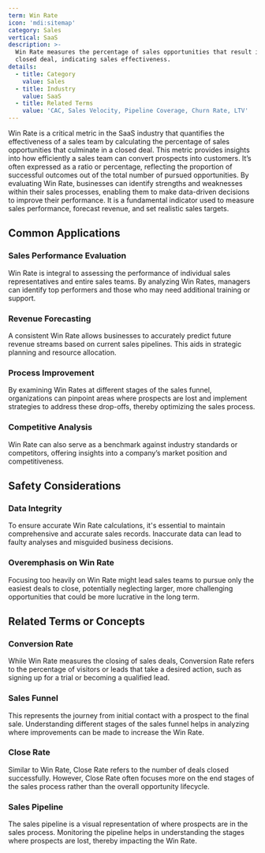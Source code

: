 ```yaml
---
term: Win Rate
icon: 'mdi:sitemap'
category: Sales
vertical: SaaS
description: >-
  Win Rate measures the percentage of sales opportunities that result in a
  closed deal, indicating sales effectiveness.
details:
  - title: Category
    value: Sales
  - title: Industry
    value: SaaS
  - title: Related Terms
    value: 'CAC, Sales Velocity, Pipeline Coverage, Churn Rate, LTV'
---
```

Win Rate is a critical metric in the SaaS industry that quantifies the effectiveness of a sales team by calculating the percentage of sales opportunities that culminate in a closed deal. This metric provides insights into how efficiently a sales team can convert prospects into customers. It’s often expressed as a ratio or percentage, reflecting the proportion of successful outcomes out of the total number of pursued opportunities. By evaluating Win Rate, businesses can identify strengths and weaknesses within their sales processes, enabling them to make data-driven decisions to improve their performance. It is a fundamental indicator used to measure sales performance, forecast revenue, and set realistic sales targets.

## Common Applications

### Sales Performance Evaluation
Win Rate is integral to assessing the performance of individual sales representatives and entire sales teams. By analyzing Win Rates, managers can identify top performers and those who may need additional training or support.

### Revenue Forecasting
A consistent Win Rate allows businesses to accurately predict future revenue streams based on current sales pipelines. This aids in strategic planning and resource allocation.

### Process Improvement
By examining Win Rates at different stages of the sales funnel, organizations can pinpoint areas where prospects are lost and implement strategies to address these drop-offs, thereby optimizing the sales process.

### Competitive Analysis
Win Rate can also serve as a benchmark against industry standards or competitors, offering insights into a company’s market position and competitiveness.

## Safety Considerations

### Data Integrity
To ensure accurate Win Rate calculations, it's essential to maintain comprehensive and accurate sales records. Inaccurate data can lead to faulty analyses and misguided business decisions.

### Overemphasis on Win Rate
Focusing too heavily on Win Rate might lead sales teams to pursue only the easiest deals to close, potentially neglecting larger, more challenging opportunities that could be more lucrative in the long term.

## Related Terms or Concepts

### Conversion Rate
While Win Rate measures the closing of sales deals, Conversion Rate refers to the percentage of visitors or leads that take a desired action, such as signing up for a trial or becoming a qualified lead.

### Sales Funnel
This represents the journey from initial contact with a prospect to the final sale. Understanding different stages of the sales funnel helps in analyzing where improvements can be made to increase the Win Rate.

### Close Rate
Similar to Win Rate, Close Rate refers to the number of deals closed successfully. However, Close Rate often focuses more on the end stages of the sales process rather than the overall opportunity lifecycle.

### Sales Pipeline
The sales pipeline is a visual representation of where prospects are in the sales process. Monitoring the pipeline helps in understanding the stages where prospects are lost, thereby impacting the Win Rate.
